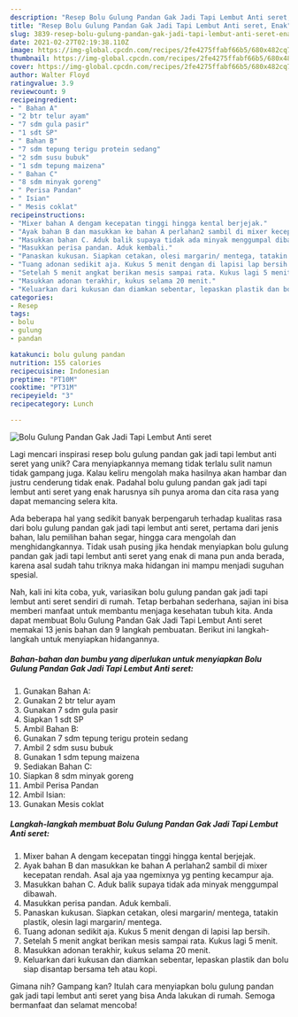 ```yaml
---
description: "Resep Bolu Gulung Pandan Gak Jadi Tapi Lembut Anti seret, Enak"
title: "Resep Bolu Gulung Pandan Gak Jadi Tapi Lembut Anti seret, Enak"
slug: 3839-resep-bolu-gulung-pandan-gak-jadi-tapi-lembut-anti-seret-enak
date: 2021-02-27T02:19:38.110Z
image: https://img-global.cpcdn.com/recipes/2fe4275ffabf66b5/680x482cq70/bolu-gulung-pandan-gak-jadi-tapi-lembut-anti-seret-foto-resep-utama.jpg
thumbnail: https://img-global.cpcdn.com/recipes/2fe4275ffabf66b5/680x482cq70/bolu-gulung-pandan-gak-jadi-tapi-lembut-anti-seret-foto-resep-utama.jpg
cover: https://img-global.cpcdn.com/recipes/2fe4275ffabf66b5/680x482cq70/bolu-gulung-pandan-gak-jadi-tapi-lembut-anti-seret-foto-resep-utama.jpg
author: Walter Floyd
ratingvalue: 3.9
reviewcount: 9
recipeingredient:
- " Bahan A"
- "2 btr telur ayam"
- "7 sdm gula pasir"
- "1 sdt SP"
- " Bahan B"
- "7 sdm tepung terigu protein sedang"
- "2 sdm susu bubuk"
- "1 sdm tepung maizena"
- " Bahan C"
- "8 sdm minyak goreng"
- " Perisa Pandan"
- " Isian"
- " Mesis coklat"
recipeinstructions:
- "Mixer bahan A dengam kecepatan tinggi hingga kental berjejak."
- "Ayak bahan B dan masukkan ke bahan A perlahan2 sambil di mixer kecepatan rendah. Asal aja yaa ngemixnya yg penting kecampur aja."
- "Masukkan bahan C. Aduk balik supaya tidak ada minyak menggumpal dibawah."
- "Masukkan perisa pandan. Aduk kembali."
- "Panaskan kukusan. Siapkan cetakan, olesi margarin/ mentega, tatakin plastik, olesin lagi margarin/ mentega."
- "Tuang adonan sedikit aja. Kukus 5 menit dengan di lapisi lap bersih."
- "Setelah 5 menit angkat berikan mesis sampai rata. Kukus lagi 5 menit."
- "Masukkan adonan terakhir, kukus selama 20 menit."
- "Keluarkan dari kukusan dan diamkan sebentar, lepaskan plastik dan bolu siap disantap bersama teh atau kopi."
categories:
- Resep
tags:
- bolu
- gulung
- pandan

katakunci: bolu gulung pandan 
nutrition: 155 calories
recipecuisine: Indonesian
preptime: "PT10M"
cooktime: "PT31M"
recipeyield: "3"
recipecategory: Lunch

---
```



![Bolu Gulung Pandan Gak Jadi Tapi Lembut Anti seret](https://img-global.cpcdn.com/recipes/2fe4275ffabf66b5/680x482cq70/bolu-gulung-pandan-gak-jadi-tapi-lembut-anti-seret-foto-resep-utama.jpg)

Lagi mencari inspirasi resep bolu gulung pandan gak jadi tapi lembut anti seret yang unik? Cara menyiapkannya memang tidak terlalu sulit namun tidak gampang juga. Kalau keliru mengolah maka hasilnya akan hambar dan justru cenderung tidak enak. Padahal bolu gulung pandan gak jadi tapi lembut anti seret yang enak harusnya sih punya aroma dan cita rasa yang dapat memancing selera kita.

Ada beberapa hal yang sedikit banyak berpengaruh terhadap kualitas rasa dari bolu gulung pandan gak jadi tapi lembut anti seret, pertama dari jenis bahan, lalu pemilihan bahan segar, hingga cara mengolah dan menghidangkannya. Tidak usah pusing jika hendak menyiapkan bolu gulung pandan gak jadi tapi lembut anti seret yang enak di mana pun anda berada, karena asal sudah tahu triknya maka hidangan ini mampu menjadi suguhan spesial.




Nah, kali ini kita coba, yuk, variasikan bolu gulung pandan gak jadi tapi lembut anti seret sendiri di rumah. Tetap berbahan sederhana, sajian ini bisa memberi manfaat untuk membantu menjaga kesehatan tubuh kita. Anda dapat membuat Bolu Gulung Pandan Gak Jadi Tapi Lembut Anti seret memakai 13 jenis bahan dan 9 langkah pembuatan. Berikut ini langkah-langkah untuk menyiapkan hidangannya.

<!--inarticleads1-->

##### Bahan-bahan dan bumbu yang diperlukan untuk menyiapkan Bolu Gulung Pandan Gak Jadi Tapi Lembut Anti seret:

1. Gunakan  Bahan A:
1. Gunakan 2 btr telur ayam
1. Gunakan 7 sdm gula pasir
1. Siapkan 1 sdt SP
1. Ambil  Bahan B:
1. Gunakan 7 sdm tepung terigu protein sedang
1. Ambil 2 sdm susu bubuk
1. Gunakan 1 sdm tepung maizena
1. Sediakan  Bahan C:
1. Siapkan 8 sdm minyak goreng
1. Ambil  Perisa Pandan
1. Ambil  Isian:
1. Gunakan  Mesis coklat




<!--inarticleads2-->

##### Langkah-langkah membuat Bolu Gulung Pandan Gak Jadi Tapi Lembut Anti seret:

1. Mixer bahan A dengam kecepatan tinggi hingga kental berjejak.
1. Ayak bahan B dan masukkan ke bahan A perlahan2 sambil di mixer kecepatan rendah. Asal aja yaa ngemixnya yg penting kecampur aja.
1. Masukkan bahan C. Aduk balik supaya tidak ada minyak menggumpal dibawah.
1. Masukkan perisa pandan. Aduk kembali.
1. Panaskan kukusan. Siapkan cetakan, olesi margarin/ mentega, tatakin plastik, olesin lagi margarin/ mentega.
1. Tuang adonan sedikit aja. Kukus 5 menit dengan di lapisi lap bersih.
1. Setelah 5 menit angkat berikan mesis sampai rata. Kukus lagi 5 menit.
1. Masukkan adonan terakhir, kukus selama 20 menit.
1. Keluarkan dari kukusan dan diamkan sebentar, lepaskan plastik dan bolu siap disantap bersama teh atau kopi.




Gimana nih? Gampang kan? Itulah cara menyiapkan bolu gulung pandan gak jadi tapi lembut anti seret yang bisa Anda lakukan di rumah. Semoga bermanfaat dan selamat mencoba!
